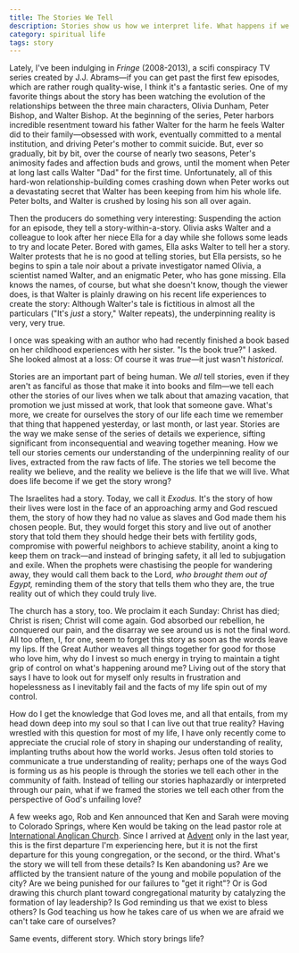 ```yaml
---
title: The Stories We Tell
description: Stories show us how we interpret life. What happens if we get them wrong?
category: spiritual life
tags: story
---
```


Lately, I've been indulging in _Fringe_ (2008-2013), a scifi conspiracy TV
series created by J.J. Abrams—if you can get past the first few episodes,
which are rather rough quality-wise, I think it's a fantastic series.  One
of my favorite things about the story has been watching the evolution of the
relationships between the three main characters, Olivia Dunham, Peter
Bishop, and Walter Bishop.  At the beginning of the series, Peter harbors
incredible resentment toward his father Walter for the harm he feels Walter
did to their family—obsessed with work, eventually committed to a mental
institution, and driving Peter's mother to commit suicide.  But, ever so
gradually, bit by bit, over the course of nearly two seasons, Peter's
animosity fades and affection buds and grows, until the moment when Peter at
long last calls Walter "Dad" for the first time.  Unfortunately, all of this
hard-won relationship-building comes crashing down when Peter works out a
devastating secret that Walter has been keeping from him his whole life. 
Peter bolts, and Walter is crushed by losing his son all over again.

Then the producers do something very interesting: Suspending the action for
an episode, they tell a story-within-a-story.  Olivia asks Walter and a
colleague to look after her niece Ella for a day while she follows some
leads to try and locate Peter.  Bored with games, Ella asks Walter to tell
her a story.  Walter protests that he is no good at telling stories, but
Ella persists, so he begins to spin a tale noir about a private investigator
named Olivia, a scientist named Walter, and an enigmatic Peter, who has gone
missing.  Ella knows the names, of course, but what she doesn't know, though
the viewer does, is that Walter is plainly drawing on his recent life
experiences to create the story: Although Walter's tale is fictitious in
almost all the particulars ("It's _just_ a story," Walter repeats), the
underpinning reality is very, very true.

I once was speaking with an author who had recently finished a book based on
her childhood experiences with her sister.  "Is the book true?" I asked. 
She looked almost at a loss: Of course it was _true_—it just wasn't
_historical._

Stories are an important part of being human.  We _all_ tell stories, even
if they aren't as fanciful as those that make it into books and film—we tell
each other the stories of our lives when we talk about that amazing
vacation, that promotion we just missed at work, that look that someone
gave.  What's more, we create for ourselves the story of our life each time
we remember that thing that happened yesterday, or last month, or last year. 
Stories are the way we make sense of the series of details we experience,
sifting significant from inconsequential and weaving together meaning.  How
we tell our stories cements our understanding of the underpinning reality of
our lives, extracted from the raw facts of life.  The stories we tell become
the reality we believe, and the reality we believe is the life that we will
live.  What does life become if we get the story wrong?

The Israelites had a story.  Today, we call it _Exodus._  It's the story of
how their lives were lost in the face of an approaching army and God rescued
them, the story of how they had no value as slaves and God made them his
chosen people.  But, they would forget this story and live out of another
story that told them they should hedge their bets with fertility gods,
compromise with powerful neighbors to achieve stability, anoint a king to
keep them on track—and instead of bringing safety, it all led to subjugation
and exile.  When the prophets were chastising the people for wandering away,
they would call them back to the Lord, _who brought them out of Egypt,_
reminding them of the story that tells them who they are, the true reality
out of which they could truly live.

The church has a story, too.  We proclaim it each Sunday: Christ has died;
Christ is risen; Christ will come again.  God absorbed our rebellion, he
conquered our pain, and the disarray we see around us is not the final word. 
All too often, I, for one, seem to forget this story as soon as the words
leave my lips.  If the Great Author weaves all things together for good for
those who love him, why do I invest so much energy in trying to maintain a
tight grip of control on what's happening around me?  Living out of the
story that says I have to look out for myself only results in frustration
and hopelessness as I inevitably fail and the facts of my life spin out of
my control.

How do I get the knowledge that God loves me, and all that entails, from my
head down deep into my soul so that I can live out that true reality? 
Having wrestled with this question for most of my life, I have only recently
come to appreciate the crucial role of story in shaping our understanding of
reality, implanting truths about how the world works.  Jesus often told
stories to communicate a true understanding of reality; perhaps one of the
ways God is forming us as his people is through the stories we tell each
other in the community of faith.  Instead of telling our stories haphazardly
or interpreted through our pain, what if we framed the stories we tell each
other from the perspective of God's unfailing love?

A few weeks ago, Rob and Ken announced that Ken and Sarah were moving to
Colorado Springs, where Ken would be taking on the lead pastor role at
[International Anglican Church](http://www.springsiac.org/).  Since I
arrived at [Advent](https://www.adventdenver.com/) only in the last year,
this is the first departure I'm experiencing here, but it is not the first
departure for this young congregation, or the second, or the third.  What's
the story we will tell from these details?  Is Ken abandoning us?  Are we
afflicted by the transient nature of the young and mobile population of the
city?  Are we being punished for our failures to "get it right"?  Or is God
drawing this church plant toward congregational maturity by catalyzing the
formation of lay leadership?  Is God reminding us that we exist to bless
others?  Is God teaching us how he takes care of us when we are afraid we
can't take care of ourselves?

Same events, different story. Which story brings life?
